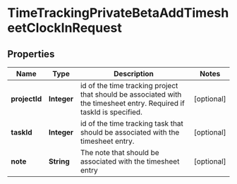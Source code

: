 

# TimeTrackingPrivateBetaAddTimesheetClockInRequest


## Properties

| Name | Type | Description | Notes |
|------------ | ------------- | ------------- | -------------|
|**projectId** | **Integer** | id of the time tracking project that should be associated with the timesheet entry. Required if taskId is specified. |  [optional] |
|**taskId** | **Integer** | id of the time tracking task that should be associated with the timesheet entry. |  [optional] |
|**note** | **String** | The note that should be associated with the timesheet entry |  [optional] |



